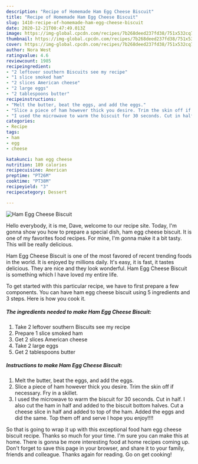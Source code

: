 ```yaml
---
description: "Recipe of Homemade Ham Egg Cheese Biscuit"
title: "Recipe of Homemade Ham Egg Cheese Biscuit"
slug: 1410-recipe-of-homemade-ham-egg-cheese-biscuit
date: 2020-12-21T00:47:49.013Z
image: https://img-global.cpcdn.com/recipes/7b268deed237fd38/751x532cq70/ham-egg-cheese-biscuit-recipe-main-photo.jpg
thumbnail: https://img-global.cpcdn.com/recipes/7b268deed237fd38/751x532cq70/ham-egg-cheese-biscuit-recipe-main-photo.jpg
cover: https://img-global.cpcdn.com/recipes/7b268deed237fd38/751x532cq70/ham-egg-cheese-biscuit-recipe-main-photo.jpg
author: Nora West
ratingvalue: 4.6
reviewcount: 1985
recipeingredient:
- "2 leftover southern Biscuits see my recipe"
- "1 slice smoked ham"
- "2 slices American cheese"
- "2 large eggs"
- "2 tablespoons butter"
recipeinstructions:
- "Melt the butter, beat the eggs, and add the eggs."
- "Slice a piece of ham however thick you desire. Trim the skin off if necessary. Fry in a skillet."
- "I used the microwave to warm the biscuit for 30 seconds. Cut in half. I also cut the ham in half and added to the biscuit bottom halves. Cut a cheese slice in half and added to top of the ham. Added the eggs and did the same. Top them off and serve I hope you enjoy!!!!"
categories:
- Recipe
tags:
- ham
- egg
- cheese

katakunci: ham egg cheese 
nutrition: 189 calories
recipecuisine: American
preptime: "PT26M"
cooktime: "PT38M"
recipeyield: "3"
recipecategory: Dessert

---
```



![Ham Egg Cheese Biscuit](https://img-global.cpcdn.com/recipes/7b268deed237fd38/751x532cq70/ham-egg-cheese-biscuit-recipe-main-photo.jpg)

Hello everybody, it is me, Dave, welcome to our recipe site. Today, I'm gonna show you how to prepare a special dish, ham egg cheese biscuit. It is one of my favorites food recipes. For mine, I'm gonna make it a bit tasty. This will be really delicious.

Ham Egg Cheese Biscuit is one of the most favored of recent trending foods in the world. It is enjoyed by millions daily. It's easy, it is fast, it tastes delicious. They are nice and they look wonderful. Ham Egg Cheese Biscuit is something which I have loved my entire life.




To get started with this particular recipe, we have to first prepare a few components. You can have ham egg cheese biscuit using 5 ingredients and 3 steps. Here is how you cook it.

<!--inarticleads1-->

##### The ingredients needed to make Ham Egg Cheese Biscuit:

1. Take 2 leftover southern Biscuits see my recipe
1. Prepare 1 slice smoked ham
1. Get 2 slices American cheese
1. Take 2 large eggs
1. Get 2 tablespoons butter




<!--inarticleads2-->

##### Instructions to make Ham Egg Cheese Biscuit:

1. Melt the butter, beat the eggs, and add the eggs.
1. Slice a piece of ham however thick you desire. Trim the skin off if necessary. Fry in a skillet.
1. I used the microwave to warm the biscuit for 30 seconds. Cut in half. I also cut the ham in half and added to the biscuit bottom halves. Cut a cheese slice in half and added to top of the ham. Added the eggs and did the same. Top them off and serve I hope you enjoy!!!!




So that is going to wrap it up with this exceptional food ham egg cheese biscuit recipe. Thanks so much for your time. I'm sure you can make this at home. There is gonna be more interesting food at home recipes coming up. Don't forget to save this page in your browser, and share it to your family, friends and colleague. Thanks again for reading. Go on get cooking!
